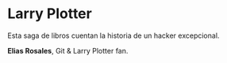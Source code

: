 # Larry Plotter

Esta saga de libros cuentan la historia de un hacker excepcional.

**Elias Rosales**, Git & Larry Plotter fan.

